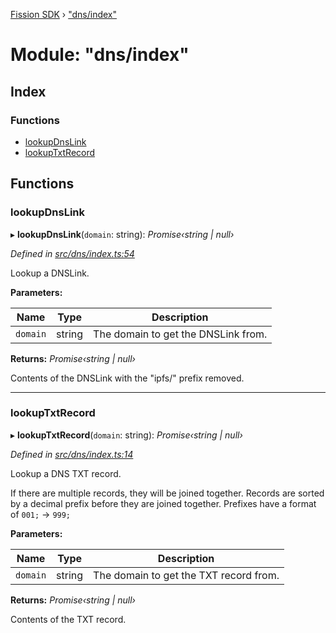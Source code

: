 [Fission SDK](../README.md) › ["dns/index"](_dns_index_.md)

# Module: "dns/index"

## Index

### Functions

* [lookupDnsLink](_dns_index_.md#lookupdnslink)
* [lookupTxtRecord](_dns_index_.md#lookuptxtrecord)

## Functions

###  lookupDnsLink

▸ **lookupDnsLink**(`domain`: string): *Promise‹string | null›*

*Defined in [src/dns/index.ts:54](https://github.com/fission-suite/ts-sdk/blob/f59fd0a/src/dns/index.ts#L54)*

Lookup a DNSLink.

**Parameters:**

Name | Type | Description |
------ | ------ | ------ |
`domain` | string | The domain to get the DNSLink from. |

**Returns:** *Promise‹string | null›*

Contents of the DNSLink with the "ipfs/" prefix removed.

___

###  lookupTxtRecord

▸ **lookupTxtRecord**(`domain`: string): *Promise‹string | null›*

*Defined in [src/dns/index.ts:14](https://github.com/fission-suite/ts-sdk/blob/f59fd0a/src/dns/index.ts#L14)*

Lookup a DNS TXT record.

If there are multiple records, they will be joined together.
Records are sorted by a decimal prefix before they are joined together.
Prefixes have a format of `001;` → `999;`

**Parameters:**

Name | Type | Description |
------ | ------ | ------ |
`domain` | string | The domain to get the TXT record from. |

**Returns:** *Promise‹string | null›*

Contents of the TXT record.
